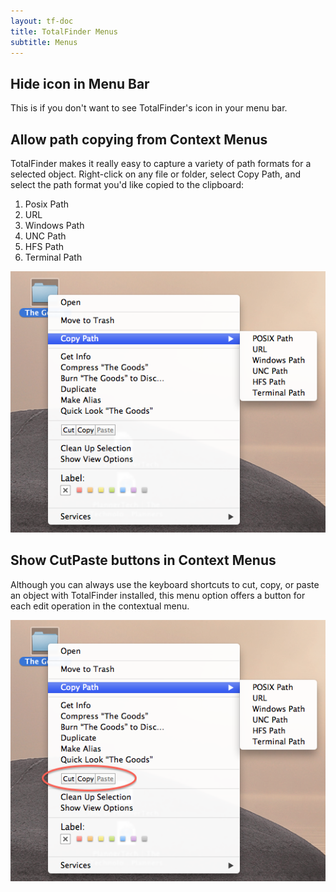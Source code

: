 ```yaml
---
layout: tf-doc
title: TotalFinder Menus
subtitle: Menus
---
```


## Hide icon in Menu Bar

This is if you don't want to see TotalFinder's icon in your menu bar.

## Allow path copying from Context Menus

TotalFinder makes it really easy to capture a variety of path formats for a selected object.  Right-click on any file or folder, select Copy Path, and select the path format you'd like copied to the clipboard:
1. Posix Path
2. URL
3. Windows Path
4. UNC Path
5. HFS Path
6. Terminal Path

<img src="/images/context-menu-path.png" style="margin-bottom: 0px">

## Show CutPaste buttons in Context Menus

Although you can always use the keyboard shortcuts to cut, copy, or paste an object with TotalFinder installed, this menu option offers a button for each edit operation in the contextual menu.

<img src="/images/context-menu-buttons.png" style="margin-bottom: 0px">